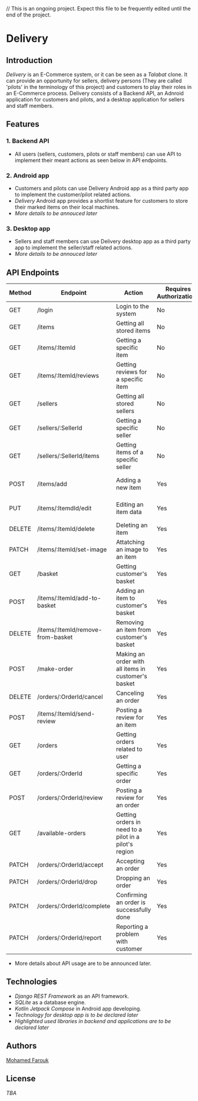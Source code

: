// This is an ongoing project. Expect this file to be frequently edited until the end of the project.

# Delivery

## Introduction
*Delivery* is an E-Commerce system, or it can be seen as a *Talabat* clone. It can provide an opportunity for sellers, delivery persons (They are called 'pilots' in the terminology of this project) and customers to play their roles in an E-Commerce process.
Delivery consists of a Backend API, an Adnroid application for customers and pilots, and a desktop application for sellers and staff members.

## Features
### 1. Backend API
* All users (sellers, customers, pilots or staff members) can use API to implement their meant actions as seen below in API endpoints.

### 2. Android app
* Customers and pilots can use Delivery Android app as a third party app to implement the customer/pilot related actions.
* *Delivery* Android app provides a shortlist feature for customers to store their marked items on their local machines.
* *More details to be annouced later*

### 3. Desktop app
* Sellers and staff members can use Delivery desktop app as a third party app to implement the seller/staff related actions.
* *More details to be annouced later*

## API Endpoints
| Method | Endpoint | Action | Requires Authorization? | User Type | Data required |
| --- | --- | --- | --- | --- | --- |
| GET | /login | Login to the system | No | Any | username<br>password | 
| GET | /items | Getting all stored items | No | Any | |
| GET | /items/:ItemId | Getting a specific item | No | Any | |
| GET | /items/:ItemId/reviews | Getting reviews for a specific item | No | Any | |
| GET | /sellers | Getting all stored sellers | No | Any | |
| GET | /sellers/:SellerId | Getting a specific seller | No | Any | |
| GET | /sellers/:SellerId/items | Getting items of a specific seller | No | Any | |
| POST | /items/add | Adding a new item | Yes | Seller | name<br>price<br>description |
| PUT | /items/:ItemdId/edit | Editing an item data | Yes | Seller | name<br>price<br>description |
| DELETE | /items/:ItemId/delete | Deleting an item | Yes | Seller | |
| PATCH | /items/:ItemId/set-image | Attatching an image to an item | Yes | Seller | b64img |
| GET | /basket | Getting customer's basket | Yes | Customer | |
| POST | /items/:ItemId/add-to-basket | Adding an item to customer's basket | Yes | Customer | quantity |
| DELETE | /items/:ItemId/remove-from-basket | Removing an item from customer's basket | Yes | Customer | |
| POST | /make-order | Making an order with all items in customer's basket | Yes | Customer | region |
| DELETE | /orders/:OrderId/cancel | Canceling an order | Yes | Customer | |
| POST | /items/:ItemId/send-review | Posting a review for an item | Yes | Customer | rating<br>text |
| GET | /orders | Getting orders related to user | Yes | Customer/Pilot | |
| GET | /orders/:OrderId | Getting a specific order | Yes | Customer/Pilot | |
| POST | /orders/:OrderId/review | Posting a review for an order | Yes | Customer/Pilot | rating<br>text |
| GET | /available-orders | Getting orders in need to a pilot in a pilot's region | Yes | Pilot | |
| PATCH | /orders/:OrderId/accept | Accepting an order | Yes | Pilot | |
| PATCH | /orders/:OrderId/drop  | Dropping an order | Yes | Pilot | |
| PATCH | /orders/:OrderId/complete | Confirming an order is successfully done | Yes | Pilot | | 
| PATCH | /orders/:OrderId/report | Reporting a problem with customer | Yes | Pilot | |

* More details about API usage are to be announced later.
## Technologies
* *Django REST Framework* as an API framework.
* *SQLite* as a database engine.
* *Kotlin Jetpack Compose* in Android app developing.
* *Technology for desktop app is to be declared later*
* *Highlighted used libraries in backend and applications are to be declared later*

## Authors
[Mohamed Farouk](https://github.com/MohamedFarouk94/)

## License
*TBA*